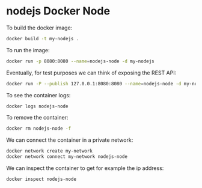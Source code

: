 # nodejs Docker Node

To build the docker image:

```bash
docker build -t my-nodejs .
```

To run the image:

```bash
docker run -p 8080:8080 --name=nodejs-node -d my-nodejs
```

Eventually, for test purposes we can think of exposing the REST API:

```bash
docker run -P --publish 127.0.0.1:8080:8080 --name=nodejs-node -d my-nodejs
```

To see the container logs:

```bash
docker logs nodejs-node
```

To remove the container:

```bash
docker rm nodejs-node -f
```

We can connect the container in a private network:

```bash
docker network create my-network
docker network connect my-network nodejs-node
```

We can inspect the container to get for example the ip address:

```bash
docker inspect nodejs-node
```
